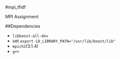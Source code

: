 #mpi_tfidf

MPI Assignment


##Dependencies

* ```libboost-all-dev```
* set ```export LD_LIBRARY_PATH="/usr/lib/boost/lib"```
* ```mpich2```(3.1.4)
* ```g++```
